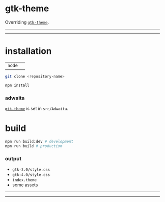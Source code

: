 # gtk-theme

Overriding [`gtk-theme`](https://gitlab.gnome.org/GNOME/gtk/-/tree/gtk-4.0/gtk/theme/Adwaita).

---

---

# installation

|        |     |
| ------ | --- |
| `node` |     |

```sh
git clone <repository-name>

npm install
```

### adwaita

[`gtk-theme`](https://gitlab.gnome.org/GNOME/gtk/-/tree/gtk-4.0/gtk/theme/Adwaita) is set in `src/Adwaita`.

# build

```sh
npm run build:dev # development
npm run build # production
```

### output

- `gtk-3.0/style.css`
- `gtk-4.0/style.css`
- `index.theme`
- some assets

---

---

#
